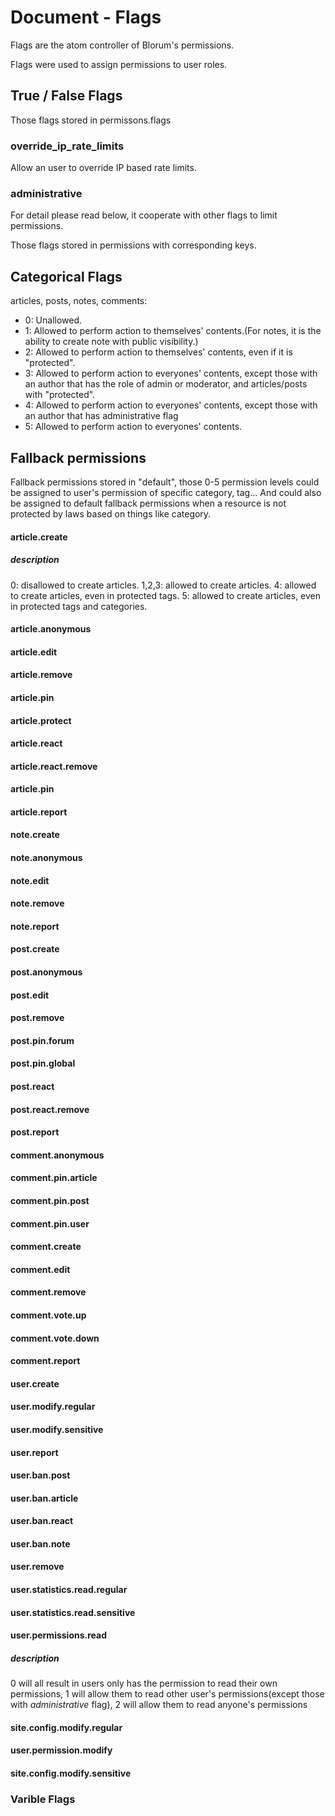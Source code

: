 # Document - Flags

Flags are the atom controller of Blorum's permissions.

Flags were used to assign permissions to user roles.

## True / False Flags

Those flags stored in permissons.flags

### override_ip_rate_limits
Allow an user to override IP based rate limits.

### administrative
For detail please read below, it cooperate with other flags to limit permissions.

Those flags stored in permissions with corresponding keys.

## Categorical Flags

articles, posts, notes, comments:

- 0: Unallowed.
- 1: Allowed to perform action to themselves' contents.(For notes, it is the ability to create note with public visibility.)
- 2: Allowed to perform action to themselves' contents, even if it is "protected".
- 3: Allowed to perform action to everyones' contents, except those with an author that has the role of admin or moderator, and articles/posts with "protected".
- 4: Allowed to perform action to everyones' contents, except those with an author that has administrative flag
- 5: Allowed to perform action to everyones' contents.

## Fallback permissions
Fallback permissions stored in "default", those 0-5 permission levels could be assigned to user's permission of specific category, tag... And could also be assigned to default fallback permissions when a resource is not protected by laws based on things like category.


#### article.create
##### description
0: disallowed to create articles.
1,2,3: allowed to create articles.
4: allowed to create articles, even in protected tags.
5: allowed to create articles, even in protected tags and categories.

#### article.anonymous

#### article.edit

#### article.remove

#### article.pin

#### article.protect

#### article.react

#### article.react.remove

#### article.pin

#### article.report


#### note.create

#### note.anonymous

#### note.edit

#### note.remove

#### note.report


#### post.create

#### post.anonymous

#### post.edit

#### post.remove

#### post.pin.forum

#### post.pin.global

#### post.react

#### post.react.remove

#### post.report


#### comment.anonymous

#### comment.pin.article

#### comment.pin.post

#### comment.pin.user

#### comment.create

#### comment.edit

#### comment.remove

#### comment.vote.up

#### comment.vote.down

#### comment.report


#### user.create

#### user.modify.regular

#### user.modify.sensitive

#### user.report

#### user.ban.post

#### user.ban.article

#### user.ban.react

#### user.ban.note

#### user.remove

#### user.statistics.read.regular

#### user.statistics.read.sensitive

#### user.permissions.read
##### description
0 will all result in users only has the permission to read their own permissions, 1 will allow them to read other user's permissions(except those with *administrative* flag), 2 will allow them to read anyone's permissions

#### site.config.modify.regular

#### user.permission.modify

#### site.config.modify.sensitive




### Varible Flags

